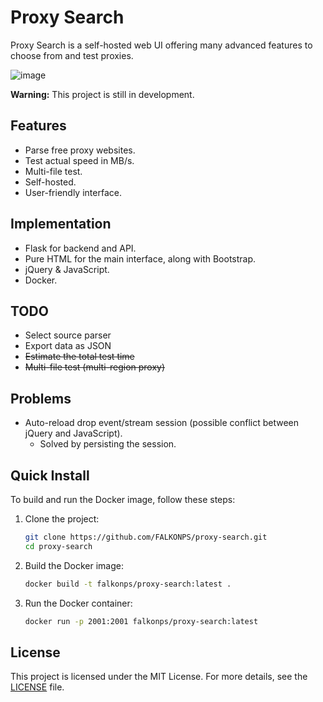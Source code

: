 # Proxy Search

Proxy Search is a self-hosted web UI offering many advanced features to choose from and test proxies.

![image](https://github.com/user-attachments/assets/ac73f206-9877-4ba2-b31e-26c6a46cc9e5)

**Warning:** This project is still in development.

## Features

- Parse free proxy websites.
- Test actual speed in MB/s.
- Multi-file test.
- Self-hosted.
- User-friendly interface.

## Implementation

- Flask for backend and API.
- Pure HTML for the main interface, along with Bootstrap.
- jQuery & JavaScript.
- Docker.

## TODO

- Select source parser
- Export data as JSON
- <s>Estimate the total test time</s>
- <s>Multi-file test (multi-region proxy)</s>

## Problems

- Auto-reload drop event/stream session (possible conflict between jQuery and JavaScript).
  - Solved by persisting the session.


## Quick Install

To build and run the Docker image, follow these steps:

1. Clone the project:

   ```bash
   git clone https://github.com/FALKONPS/proxy-search.git
   cd proxy-search
   ```

2. Build the Docker image:

   ```bash
   docker build -t falkonps/proxy-search:latest .
   ```

3. Run the Docker container:

   ```bash
   docker run -p 2001:2001 falkonps/proxy-search:latest
   ```
## License

This project is licensed under the MIT License. For more details, see the [LICENSE](LICENSE) file.
